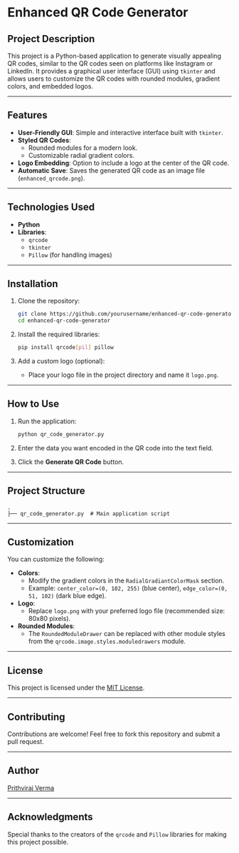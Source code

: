 # Enhanced QR Code Generator

## Project Description
This project is a Python-based application to generate visually appealing QR codes, similar to the QR codes seen on platforms like Instagram or LinkedIn. It provides a graphical user interface (GUI) using `tkinter` and allows users to customize the QR codes with rounded modules, gradient colors, and embedded logos.

---

## Features
- **User-Friendly GUI**: Simple and interactive interface built with `tkinter`.
- **Styled QR Codes**:
  - Rounded modules for a modern look.
  - Customizable radial gradient colors.
- **Logo Embedding**: Option to include a logo at the center of the QR code.
- **Automatic Save**: Saves the generated QR code as an image file (`enhanced_qrcode.png`).

---

## Technologies Used
- **Python**
- **Libraries**:
  - `qrcode`
  - `tkinter`
  - `Pillow` (for handling images)

---

## Installation

1. Clone the repository:
   ```bash
   git clone https://github.com/yourusername/enhanced-qr-code-generator.git
   cd enhanced-qr-code-generator
   ```

2. Install the required libraries:
   ```bash
   pip install qrcode[pil] pillow
   ```

3. Add a custom logo (optional):
   - Place your logo file in the project directory and name it `logo.png`.

---

## How to Use

1. Run the application:
   ```bash
   python qr_code_generator.py
   ```

2. Enter the data you want encoded in the QR code into the text field.

3. Click the **Generate QR Code** button.

---

## Project Structure
```
.
├── qr_code_generator.py  # Main application script
```

---

## Customization
You can customize the following:
- **Colors**:
  - Modify the gradient colors in the `RadialGradiantColorMask` section.
  - Example: `center_color=(0, 102, 255)` (blue center), `edge_color=(0, 51, 102)` (dark blue edge).
- **Logo**:
  - Replace `logo.png` with your preferred logo file (recommended size: 80x80 pixels).
- **Rounded Modules**:
  - The `RoundedModuleDrawer` can be replaced with other module styles from the `qrcode.image.styles.moduledrawers` module.

---

## License
This project is licensed under the [MIT License](LICENSE).

---

## Contributing
Contributions are welcome! Feel free to fork this repository and submit a pull request.

---

## Author
[Prithviraj Verma](https://github.com/PR-ODINSON)

---

## Acknowledgments
Special thanks to the creators of the `qrcode` and `Pillow` libraries for making this project possible.

